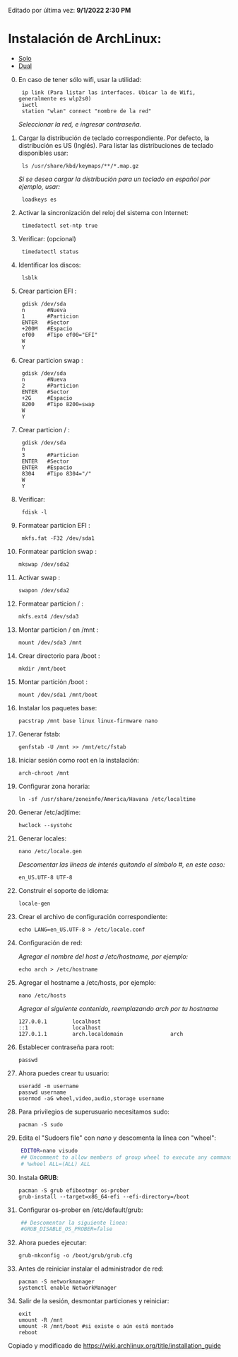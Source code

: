 Editado por última vez: **9/1/2022 2:30 PM**

# Instalación de ArchLinux: #
  - [Solo](https://github.com/alain-david/arch-dual-boot/blob/main/README.md)
  - [Dual](https://github.com/alain-david/arch-dual-boot/blob/main/README_DUAL.MD)
    
0. En caso de tener sólo wifi, usar la utilidad:

        ip link (Para listar las interfaces. Ubicar la de Wifi, generalmente es wlp2s0)
        iwctl
        station "wlan" connect "nombre de la red"

    *Seleccionar la red, e ingresar contraseña.*

1. Cargar la distribución de teclado correspondiente. Por defecto, la distribución es US (Inglés). Para listar las distribuciones de teclado disponibles usar:

        ls /usr/share/kbd/keymaps/**/*.map.gz
    
    *Si se desea cargar la distribución para un teclado en español por ejemplo, usar:*
   
        loadkeys es        

2. Activar la sincronización del reloj del sistema con Internet: 

        timedatectl set-ntp true

3. Verificar: (opcional)

        timedatectl status

4. Identificar los discos:

        lsblk

5. Crear particion EFI :

        gdisk /dev/sda
        n       #Nueva
        1       #Particion 
        ENTER   #Sector
        +200M   #Espacio
        ef00    #Tipo ef00="EFI"
        W
        Y

6. Crear particion swap :

        gdisk /dev/sda
        n       #Nueva
        2       #Particion 
        ENTER   #Sector
        +2G     #Espacio
        8200    #Tipo 8200=swap
        W
        Y
        
7. Crear particion / :

        gdisk /dev/sda
        n
        3       #Particion
        ENTER   #Sector
        ENTER   #Espacio
        8304    #Tipo 8304="/"
        W
        Y

8. Verificar:

        fdisk -l        

9. Formatear particion EFI :

        mkfs.fat -F32 /dev/sda1

10. Formatear particion swap :

        mkswap /dev/sda2

11. Activar swap :

        swapon /dev/sda2

12. Formatear particion / :

        mkfs.ext4 /dev/sda3

13. Montar particion / en /mnt :
        
        mount /dev/sda3 /mnt

14. Crear directorio para /boot :

        mkdir /mnt/boot

15. Montar partición /boot :

        mount /dev/sda1 /mnt/boot

16. Instalar los paquetes base:

        pacstrap /mnt base linux linux-firmware nano

17. Generar fstab:

        genfstab -U /mnt >> /mnt/etc/fstab

18. Iniciar sesión como root en la instalación:

        arch-chroot /mnt

19. Configurar zona horaria:

        ln -sf /usr/share/zoneinfo/America/Havana /etc/localtime

20. Generar /etc/adjtime:

        hwclock --systohc

21. Generar locales:

        nano /etc/locale.gen

    *Descomentar las líneas de interés quitando el símbolo #, en este caso:*

        en_US.UTF-8 UTF-8
        
22. Construir el soporte de idioma: 

        locale-gen

23. Crear el archivo de configuración correspondiente:

        echo LANG=en_US.UTF-8 > /etc/locale.conf
   
24. Configuración de red:

    *Agregar el nombre del host a /etc/hostname, por ejemplo:*

        echo arch > /etc/hostname

25. Agregar el hostname a /etc/hosts, por ejemplo:

        nano /etc/hosts
        
    *Agregar el siguiente contenido, reemplazando arch por tu hostname*
        
        127.0.0.1        localhost
        ::1              localhost
        127.0.1.1        arch.localdomain               arch

26. Establecer contraseña para  root:

        passwd

27. Ahora puedes crear tu usuario:

        useradd -m username
        passwd username
        usermod -aG wheel,video,audio,storage username

28. Para privilegios de superusuario necesitamos sudo:

        pacman -S sudo

29. Edita el "Sudoers file" con *nano* y descomenta la línea con "wheel":

```bash
    EDITOR=nano visudo
    ## Uncomment to allow members of group wheel to execute any command
    # %wheel ALL=(ALL) ALL
```
30. Instala **GRUB**:

        pacman -S grub efibootmgr os-prober
        grub-install --target=x86_64-efi --efi-directory=/boot

31. Configurar os-prober en /etc/default/grub:    
```bash
    ## Descomentar la siguiente linea:
    #GRUB_DISABLE_OS_PROBER=false
```
32. Ahora puedes ejecutar:

        grub-mkconfig -o /boot/grub/grub.cfg

32. Antes de reiniciar instalar el administrador de red:

        pacman -S networkmanager
        systemctl enable NetworkManager

33. Salir de la sesión, desmontar particiones y reiniciar:

        exit
        umount -R /mnt
        umount -R /mnt/boot #si existe o aún está montado
        reboot

Copiado y modificado de https://wiki.archlinux.org/title/installation_guide
